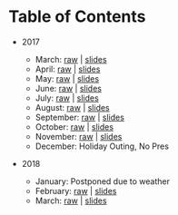 # Table of Contents

* 2017
  * March: [raw](2017/03.md) | [slides](https://speakerdeck.com/cmgmyr/the-latest-in-php-march-2017-edition)
  * April: [raw](2017/04.md) | [slides](http://trianglephp.com/presentations/?x=2017/04#1)
  * May: [raw](2017/05.md) | [slides](http://trianglephp.com/presentations/?x=2017/05#1)
  * June: [raw](2017/06.md) | [slides](https://speakerdeck.com/cmgmyr/the-latest-in-php-june-2017-edition)
  * July: [raw](2017/07.md) | [slides](http://trianglephp.com/presentations/?x=2017/07#1)
  * August: [raw](2017/08.md) | [slides](https://speakerdeck.com/cmgmyr/the-latest-in-php-august-2017-edition)
  * September: [raw](2017/09.md) | [slides](https://speakerdeck.com/flashadvocate/latest-in-php-september-2017-edition)
  * October: [raw](2017/10.md) | [slides](https://speakerdeck.com/flashadvocate/latest-in-php-october-2017-edition)
  * November: [raw](2017/11.md) | [slides](https://speakerdeck.com/cmgmyr/the-latest-in-php-november-2017-edition)
  * December: Holiday Outing, No Pres

* 2018
  * January: Postponed due to weather
  * February: [raw](2018/02.md) | [slides](https://speakerdeck.com/flashadvocate/latest-in-php-february-2018-edition)
  * March: [raw](2018/03.md) | [slides](https://speakerdeck.com/flashadvocate/latest-in-php-march-2018-edition)